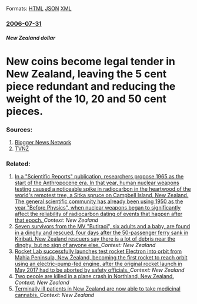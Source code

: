 
Formats: [HTML](/news/2006/07/31/new-coins-become-legal-tender-in-new-zealand-leaving-the-5-cent-piece-redundant-and-reducing-the-weight-of-the-10-20-and-50-cent-pieces.html)  [JSON](/news/2006/07/31/new-coins-become-legal-tender-in-new-zealand-leaving-the-5-cent-piece-redundant-and-reducing-the-weight-of-the-10-20-and-50-cent-pieces.json)  [XML](/news/2006/07/31/new-coins-become-legal-tender-in-new-zealand-leaving-the-5-cent-piece-redundant-and-reducing-the-weight-of-the-10-20-and-50-cent-pieces.xml)  

### [2006-07-31](/news/2006/07/31/index.md)

##### New Zealand dollar
#  New coins become legal tender in New Zealand, leaving the 5 cent piece redundant and reducing the weight of the 10, 20 and 50 cent pieces.




### Sources:

1. [Blogger News Network](http://www.bloggernews.net/static/archive000000949.html)
2. [TVNZ](http://tvnz.co.nz/view/page/411365/801932)

### Related:

1. [In a "Scientific Reports" publication, researchers propose 1965 as the start of the Anthropocene era. In that year, human nuclear weapons testing caused a noticeable spike in radiocarbon in the heartwood of the world's remotest tree, a Sitka spruce on Campbell Island, New Zealand. The general scientific community has already been using 1950 as the year "Before Physics", when nuclear weapons began to significantly affect the reliability of radiocarbon dating of events that happen after that epoch. ](/news/2018/02/19/in-a-scientific-reports-publication-researchers-propose-1965-as-the-start-of-the-anthropocene-era-in-that-year-human-nuclear-weapons-te.md) _Context: New Zealand_
2. [Seven survivors from the MV "Butiraoi", six adults and a baby, are found in a dinghy and rescued, four days after the 50-passenger ferry sank in Kiribati. New Zealand rescuers say there is a lot of debris near the dinghy, but no sign of anyone else. ](/news/2018/01/28/seven-survivors-from-the-mv-butiraoi-six-adults-and-a-baby-are-found-in-a-dinghy-and-rescued-four-days-after-the-50-passenger-ferry-san.md) _Context: New Zealand_
3. [Rocket Lab successfully launches test rocket Electron into orbit from Mahia Peninsula, New Zealand, becoming the first rocket to reach orbit using an electric-pump-fed engine, after the original rocket launch in May 2017 had to be aborted by safety officials. ](/news/2018/01/21/rocket-lab-successfully-launches-test-rocket-electron-into-orbit-from-mahia-peninsula-new-zealand-becoming-the-first-rocket-to-reach-orbit.md) _Context: New Zealand_
4. [Two people are killed in a plane crash in Northland, New Zealand. ](/news/2018/01/1/two-people-are-killed-in-a-plane-crash-in-northland-new-zealand.md) _Context: New Zealand_
5. [Terminally ill patients in New Zealand are now able to take medicinal cannabis. ](/news/2017/12/20/terminally-ill-patients-in-new-zealand-are-now-able-to-take-medicinal-cannabis.md) _Context: New Zealand_
